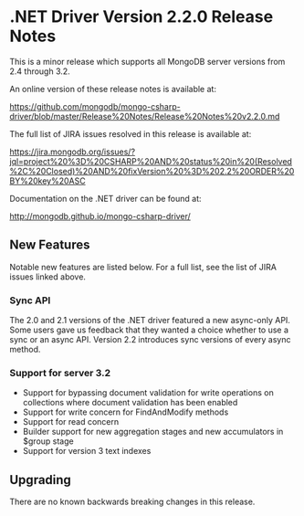 # .NET Driver Version 2.2.0 Release Notes

This is a minor release which supports all MongoDB server versions from 2.4 through 3.2.

An online version of these release notes is available at:

https://github.com/mongodb/mongo-csharp-driver/blob/master/Release%20Notes/Release%20Notes%20v2.2.0.md

The full list of JIRA issues resolved in this release is available at:

https://jira.mongodb.org/issues/?jql=project%20%3D%20CSHARP%20AND%20status%20in%20(Resolved%2C%20Closed)%20AND%20fixVersion%20%3D%202.2%20ORDER%20BY%20key%20ASC

Documentation on the .NET driver can be found at:

http://mongodb.github.io/mongo-csharp-driver/


## New Features

Notable new features are listed below. For a full list, see the list of JIRA issues linked above.

### Sync API

The 2.0 and 2.1 versions of the .NET driver featured a new async-only API. Some users gave us feedback
that they wanted a choice whether to use a sync or an async API. Version 2.2 introduces sync versions
of every async method.

### Support for server 3.2

- Support for bypassing document validation for write operations on collections where document validation
has been enabled
- Support for write concern for FindAndModify methods
- Support for read concern
- Builder support for new aggregation stages and new accumulators in $group stage
- Support for version 3 text indexes

## Upgrading

There are no known backwards breaking changes in this release.